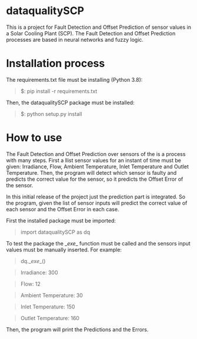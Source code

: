 # dataqualitySCP

This is a project for Fault Detection and Offset Prediction of sensor values in a Solar Cooling Plant (SCP). The Fault Detection and Offset Prediction processes are based in neural networks and fuzzy logic.


# Installation process

The requirements.txt file must be installing (Python 3.8):

>$: pip install -r requirements.txt

Then, the dataqualitySCP package must be installed: 

>$: python setup.py install

# How to use

The Fault Detection and Offset Prediction over sensors of the is a process with many steps. First a llist sensor values for an instant of time must be given: Irradiance, Flow, Ambient Temperature, Inlet Temperature and Outlet Temperature. Then, the program will detect which sensor is faulty and predicts the correct value for the sensor, so it predicts the Offset Error of the sensor.        

In this initial release of the project just the prediction part is integrated. So the program, given the list of sensor inputs will predict the correct value of each sensor and the Offset Error in each case.

First the installed package must be imported:

> import dataqualitySCP as dq

To test the package the \__exe__ function must be called and the sensors input values must be manually inserted. For example:

> dq.\__exe__()

> Irradiance: 300

> Flow: 12

> Ambient Temperature: 30

> Inlet Temperature: 150

> Outlet Temperature: 160

Then, the program will print the Predictions and the Errors.


